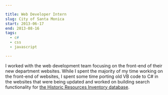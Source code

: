 ```yaml
---

title: Web Developer Intern
slug: City of Santa Monica
start: 2013-06-17
end: 2013-08-16
tags:
  - c#
  - css
  - javascript

---
```


I worked with the web development team focusing on the front-end of their new department websites. While I spent the majority of my time working on the front-end of websites, I spent some time porting old VB code to C# in the websites that were being updated and worked on building search functionality for [the Historic Resources Inventory database](https://www.smgov.net/Departments/PCD/Historic-Resources-Inventory/).
